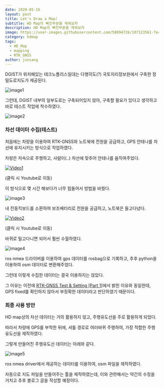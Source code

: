 ```yaml
---
date: 2020-05-16
layout: post
title: Let's Draw a Map!
subtitle: HD Map의 빠진부분을 채워보자
description: HD Map의 빠진부분을 채워보자
image: https://user-images.githubusercontent.com/50894726/107123561-7e403700-68e1-11eb-83a8-9c03bc127dca.png
category: hdmap
tags:
  - HD_Map
  - mapping
  - RTK_GNSS
author: junsang
---
```

DGIST가 위치해있는 테크노폴리스일대는 다행히도(?) 국토지리정보원에서 구축한 정밀도로지도가 제공된다.

![image1](https://user-images.githubusercontent.com/50894726/106588553-427a3a00-658e-11eb-8949-02383a857c4b.png)

그런데, DGIST 내부의 일부도로는 구축되어있지 않아, 구축할 필요가 있다고 생각하고 바로 테스트 작업에 착수하였다.

![image2](https://user-images.githubusercontent.com/50894726/107123511-4f29c580-68e1-11eb-83c5-afa89655bd8c.png)

### 차선 데이터 수집(테스트)

처음에는 차량을 이용하여 RTK-GNSS와 노트북에 전원을 공급하고, GPS 안테나를 차선에 유지시키는 방식으로 작업하였다.

차량은 저속으로 주행하고, 사람이(..) 차선에 맞추어 안테나를 움직여주었다.

[![Video1](http://img.youtube.com/vi/_nAcYMgrH9Q/0.jpg)](https://youtu.be/_nAcYMgrH9Q)

(클릭 시 Youtube로 이동)

이 방식으로 몇 시간 해보다가 너무 힘들어서 방법을 바꿨다.

![image3](https://user-images.githubusercontent.com/50894726/107116920-ec710380-68b9-11eb-84e2-b5b2af2fe495.jpg)

내 전동킥보드를 소환하여 보조배터리로 전원을 공급하고, 노트북은 들고다녔다.

[![Video2](http://img.youtube.com/vi/fbrslCNBGLo/0.jpg)](https://youtu.be/fbrslCNBGLo)

(클릭 시 Youtube로 이동)

바퀴로 밀고다니면 되어서 훨씬 수월하였다.

![image4](https://user-images.githubusercontent.com/50894726/107116922-fabf1f80-68b9-11eb-8cda-c88a2ec183a2.jpg)

ros nmea 드라이버를 이용하여 gps 데이터를 rosbag으로 기록하고, 추후 python을 이용하여 osm 데이터로 변환해주었다.

그런데 이렇게 수집한 데이터는 결국 이용하지는 않았다.

그 이유는 이전에 [RTK-GNSS Test & Setting [Part 1]](https://dgist-artiv.github.io/hdmap/2020/04/30/RTK-test.html)에서 밝힌 이유와 동일한데, GPS fixed를 확인하지 않아서 부정확한 데이터라고 판단하였기 때문이다.


### 최종 사용 방안

HD map상의 차선 데이터는 거의 활용하지 않고, 주행유도선을 주로 활용하게 되었다.

따라서 차량에 GPS를 부착한 뒤에, 셔틀 경로로 여러바퀴 주행하여, 가장 적합한 주행유도선을 제작하였다.

그렇게 만들어진 주행유도선 데이터는 아래와 같다.

![image5](https://user-images.githubusercontent.com/50894726/107123561-7e403700-68e1-11eb-83a8-9c03bc127dca.png)

ros nmea driver에서 제공하는 데이터를 이용하여, osm 파일을 제작하였다.

자동으로 지도 파일을 만들어주는 툴을 제작하였는데, 이와 관련해서는 약간의 수정을 거치고 추후 블로그 글을 작성할 예정이다.
